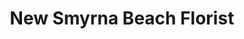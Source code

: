 ---
title: "New Smyrna Beach Florist"
url: /new-smyrna-beach/new-smyrna-beach-florist/
shop: florist
---